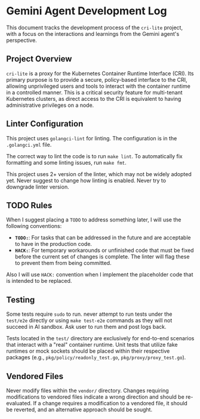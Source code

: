 # Gemini Agent Development Log

This document tracks the development process of the `cri-lite` project, with a focus on the interactions and learnings from the Gemini agent's perspective.

## Project Overview

`cri-lite` is a proxy for the Kubernetes Container Runtime Interface (CRI). Its primary purpose is to provide a secure, policy-based interface to the CRI, allowing unprivileged users and tools to interact with the container runtime in a controlled manner. This is a critical security feature for multi-tenant Kubernetes clusters, as direct access to the CRI is equivalent to having administrative privileges on a node.

## Linter Configuration

This project uses `golangci-lint` for linting. The configuration is in the `.golangci.yml` file.

The correct way to lint the code is to run `make lint`. To automatically fix formatting and some linting issues, run `make fmt`.

This project uses 2+ version of the linter, which may not be widely adopted yet. Never suggest to change how linting is enabled. Never try to downgrade linter version.

## TODO Rules

When I suggest placing a `TODO` to address something later, I will use the following conventions:

*   **`TODO:`**: For tasks that can be addressed in the future and are acceptable to have in the production code.
*   **`HACK:`**: For temporary workarounds or unfinished code that must be fixed before the current set of changes is complete. The linter will flag these to prevent them from being committed.

Also I will use `HACK:` convention when I implement the placeholder code that is intended to be replaced.

## Testing

Some tests require `sudo` to run. never attempt to run tests under the `test/e2e` directly or using `make test-e2e` commands as they will not succeed in AI sandbox. Ask user to run them and post logs back.

Tests located in the `test/` directory are exclusively for end-to-end scenarios that interact with a "real" container runtime. Unit tests that utilize fake runtimes or mock sockets should be placed within their respective packages (e.g., `pkg/policy/readonly_test.go`, `pkg/proxy/proxy_test.go`).

## Vendored Files

Never modify files within the `vendor/` directory. Changes requiring modifications to vendored files indicate a wrong direction and should be re-evaluated. If a change requires a modification to a vendored file, it should be reverted, and an alternative approach should be sought.